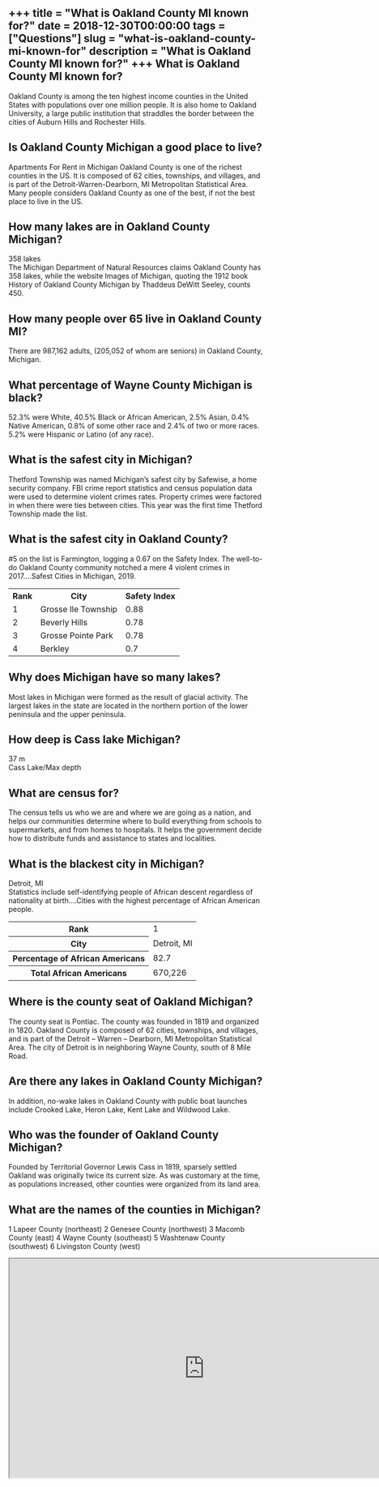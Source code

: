 +++
title = "What is Oakland County MI known for?"
date = 2018-12-30T00:00:00
tags = ["Questions"]
slug = "what-is-oakland-county-mi-known-for"
description = "What is Oakland County MI known for?"
+++
What is Oakland County MI known for?
------------------------------------

Oakland County is among the ten highest income counties in the United States with populations over one million people. It is also home to Oakland University, a large public institution that straddles the border between the cities of Auburn Hills and Rochester Hills.

Is Oakland County Michigan a good place to live?
------------------------------------------------

Apartments For Rent in Michigan Oakland County is one of the richest counties in the US. It is composed of 62 cities, townships, and villages, and is part of the Detroit-Warren-Dearborn, MI Metropolitan Statistical Area. Many people considers Oakland County as one of the best, if not the best place to live in the US.

How many lakes are in Oakland County Michigan?
----------------------------------------------

358 lakes  
The Michigan Department of Natural Resources claims Oakland County has 358 lakes, while the website Images of Michigan, quoting the 1912 book History of Oakland County Michigan by Thaddeus DeWitt Seeley, counts 450.

How many people over 65 live in Oakland County MI?
--------------------------------------------------

There are 987,162 adults, (205,052 of whom are seniors) in Oakland County, Michigan.

What percentage of Wayne County Michigan is black?
--------------------------------------------------

52.3% were White, 40.5% Black or African American, 2.5% Asian, 0.4% Native American, 0.8% of some other race and 2.4% of two or more races. 5.2% were Hispanic or Latino (of any race).

What is the safest city in Michigan?
------------------------------------

Thetford Township was named Michigan’s safest city by Safewise, a home security company. FBI crime report statistics and census population data were used to determine violent crimes rates. Property crimes were factored in when there were ties between cities. This year was the first time Thetford Township made the list.

What is the safest city in Oakland County?
------------------------------------------

\#5 on the list is Farmington, logging a 0.67 on the Safety Index. The well-to-do Oakland County community notched a mere 4 violent crimes in 2017….Safest Cities in Michigan, 2019.

<table><tr><th>Rank</th><th>City</th><th>Safety Index</th></tr><tr><td>1</td><td>Grosse Ile Township</td><td>0.88</td></tr><tr><td>2</td><td>Beverly Hills</td><td>0.78</td></tr><tr><td>3</td><td>Grosse Pointe Park</td><td>0.78</td></tr><tr><td>4</td><td>Berkley</td><td>0.7</td></tr></table>

Why does Michigan have so many lakes?
-------------------------------------

Most lakes in Michigan were formed as the result of glacial activity. The largest lakes in the state are located in the northern portion of the lower peninsula and the upper peninsula.

How deep is Cass lake Michigan?
-------------------------------

37 m  
Cass Lake/Max depth

What are census for?
--------------------

The census tells us who we are and where we are going as a nation, and helps our communities determine where to build everything from schools to supermarkets, and from homes to hospitals. It helps the government decide how to distribute funds and assistance to states and localities.

What is the blackest city in Michigan?
--------------------------------------

Detroit, MI  
Statistics include self-identifying people of African descent regardless of nationality at birth….Cities with the highest percentage of African American people.

<table><tr><th>Rank</th><td>1</td></tr><tr><th>City</th><td>Detroit, MI</td></tr><tr><th>Percentage of African Americans</th><td>82.7</td></tr><tr><th>Total African Americans</th><td>670,226</td></tr></table>

Where is the county seat of Oakland Michigan?
---------------------------------------------

The county seat is Pontiac. The county was founded in 1819 and organized in 1820. Oakland County is composed of 62 cities, townships, and villages, and is part of the Detroit – Warren – Dearborn, MI Metropolitan Statistical Area. The city of Detroit is in neighboring Wayne County, south of 8 Mile Road.

Are there any lakes in Oakland County Michigan?
-----------------------------------------------

In addition, no-wake lakes in Oakland County with public boat launches include Crooked Lake, Heron Lake, Kent Lake and Wildwood Lake.

Who was the founder of Oakland County Michigan?
-----------------------------------------------

Founded by Territorial Governor Lewis Cass in 1819, sparsely settled Oakland was originally twice its current size. As was customary at the time, as populations increased, other counties were organized from its land area.

What are the names of the counties in Michigan?
-----------------------------------------------

1 Lapeer County (northeast) 2 Genesee County (northwest) 3 Macomb County (east) 4 Wayne County (southeast) 5 Washtenaw County (southwest) 6 Livingston County (west)

<iframe allow="accelerometer; autoplay; clipboard-write; encrypted-media; gyroscope; picture-in-picture" allowfullscreen="" class="__youtube_prefs__  epyt-is-override  no-lazyload" data-no-lazy="1" data-origheight="433" data-origwidth="770" data-skipgform_ajax_framebjll="" height="433" id="_ytid_92427" loading="lazy" src="https://www.youtube.com/embed/FpihapKivA0?enablejsapi=1&autoplay=0&cc_load_policy=0&cc_lang_pref=&iv_load_policy=1&loop=0&modestbranding=0&rel=1&fs=1&playsinline=0&autohide=2&theme=dark&color=red&controls=1&" title="YouTube player" width="770"></iframe>